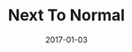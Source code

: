 ---
subheader: 'written by Tom Kitt and Brian Yorkey

  directed by Jacob Goodman'
description: "<p>How do we respond to crisis? Does that change depending on who\u2019\
  s watching? Winner of three 2009 Tony Awards and the 2010 Pulitzer Prize, Next to\
  \ Normal investigates the effects of mental illness and trauma on a family that\u2019\
  s desperately trying to keep it together. Accompanied by an energy-filled score,\
  \ this pop-rock musical by Tom Kitt and Brian Yorkey questions the ethics of modern\
  \ psychiatry and what it means to be \u201Cnormal.\u201D</p><p><strong><em>CAST</em></strong></p><p><span\
  \ data-sheets-userformat=\"0}\" data-sheets-value=' Pippin (Leading Player), Things\
  \ My Mother Taught Me (Olivia), and Rehearsal for Murder (Monica). In addition to\
  \ acting, Kate spends her time singing with Voices in Your Head.\"}'><strong>Kate\
  \ Connors</strong> (Diana) is a second-year Environmental and Urban Studies major\
  \ and Human Rights minor. Previous credits include: <em>Pippin</em> (Leading Player),\
  \ <em>Things My Mother Taught Me</em> (Olivia), and <em>Rehearsal for Murder</em>\
  \ (Monica). In addition to acting, Kate spends her time singing with Voices in Your\
  \ Head.</span></p><p><span data-sheets-userformat=\"0}\" data-sheets-value='\"Luke\
  \ McKeever (Dan) is a first year potential Computer Science major. He has previously\
  \ acted in Rock of Ages (Lonny), Avenue Q (Princeton), and West Side Story (Snowboy).\
  \ This is his first show with University Theater and he is excited to continue participating\
  \ in it throughout his college career.\"}'><strong>Luke McKeever</strong> (Dan)\
  \ is a first-year potential Computer Science major. He has previously acted in <em>Rock\
  \ of Ages</em> (Lonny), <em>Avenue Q</em> (Princeton), and <em>West Side Story</em>\
  \ (Snowboy). This is his first show with University Theater and he is excited to\
  \ continue participating in it throughout his college career.</span></p> <p><span\
  \ data-sheets-userformat=\"0}\" data-sheets-value=\"&quot;Madeline Callaghan, playing\
  \ Natalie, is a fourth year political science major. This is her first UT production,\
  \ but in high school she worked on Sweeney Todd as Mrs. Lovett and Thoroughly Modern\
  \ Millie as Millie. When she isn't immersing herself in showtunes, Madeline is also\
  \ a member of the university's moot court team and acts as a committee chair at\
  \ the Institute of Politics. &quot;}\"><strong>Madeline Callaghan</strong>\_(Natalie)\_\
  is a fourth-year political science major. This is her first UT production, but in\
  \ high school she worked on <em>Sweeney Todd</em> (Mrs. Lovett) and <em>Thoroughly\
  \ Modern Millie</em>\_(Millie). When she isn't immersing herself in showtunes, Madeline\
  \ is also a member of the university's moot court team and acts as a committee chair\
  \ at the Institute of Politics.\_</span></p><p><span data-sheets-userformat=\"0}\"\
  \ data-sheets-value='\"Connor Tree (Henry) is a first year Linguistics major. He\
  \ has previously worked on Oklahoma (Jud Fry) and other high school productions.\
  \ He would like to thank you for coming, and he hopes you enjoy the show.\"}'><strong>Connor\
  \ Tree</strong> (Henry) is a first-year Linguistics major. He has previously worked\
  \ on <em>Oklahoma</em> (Jud Fry) and other high school productions. He would like\
  \ to thank you for coming, and he hopes you enjoy the show.</span></p><p><span data-sheets-userformat=\"\
  0}\" data-sheets-value='\"Brandon Powell (Gabe) is a first-year, undecided, in the\
  \ college. This is his first production with University Theater. In high school,\
  \ Brandon performed in And Then There Were None (Philip Lombard) and Cinderella\
  \ (Prince Charming). He hopes to continue acting throughout college.\"}'><strong>Brandon\
  \ Powell</strong> (Gabe) is a first-year, undecided, in the college. This is his\
  \ first production with University Theater. In high school, Brandon performed in\
  \ <em>And Then There Were None</em> (Philip Lombard) and <em>Cinderella</em> (Prince\
  \ Charming). He hopes to continue acting throughout college.</span></p> <p><span\
  \ data-sheets-userformat=\"0}\" data-sheets-value=\"&quot;Jonathan Rockhill (Dr.\
  \ Fine/Dr. Madden) is pleased to be making his UT debut. He is a second year Physics\
  \ major who has been an actor since his elementary school production of \\&quot;You're\
  \ a Good Man, Charlie Brown\\&quot; in the fourth grade and is thrilled to be working\
  \ with such a talented cast and crew. &quot;}\"><strong>Jonathan Rockhill</strong>\
  \ (Dr. Fine/Dr. Madden) is pleased to be making his UT debut. He is a second year\
  \ Physics major who has been an actor since his elementary school production of\
  \ <em>You're a Good Man, Charlie Brown</em>\_in the fourth grade and is thrilled\
  \ to be working with such a talented cast and crew.\_</span></p><h4 class=\"mt-2\
  \ mb-2\">Production Staff</h4><p><span data-sheets-userformat=\"0}\" data-sheets-value=\"\
  &quot;Jacob Goodman (Director) is a third year Visual Arts and Comparative Human\
  \ Development major. Previous UT credits include Twelfth Night (Duke Orsino), The\
  \ Seagull (Konstantin), Comedy of Errors (Director), Mr. Burns (Matt/Mr. Burns),\
  \ and She Kills Monsters (Puppet Designer). He is a current member of UT Committee\
  \ and the Dean's Men Board, where he serves as Social Chair and Arts Chair respectively.&quot;}\"\
  ><strong>Jacob Goodman</strong> (Director) is a third-year Visual Arts and Comparative\
  \ Human Development major. Previous UT credits include <em>Twelfth Night</em> (Duke\
  \ Orsino), <em>The Seagull</em> (Konstantin), <em>Comedy of Errors</em> (Director),\
  \ <em>Mr. Burns, a post-electric play</em>\_(Matt/Mr. Burns), and <em>She Kills\
  \ Monsters</em> (Puppet Designer). He is a current member of UT Committee and the\
  \ Dean's Men Board, where he serves as Social Chair and Arts Chair respectively.</span></p><p><span\
  \ data-sheets-userformat=\"0}\" data-sheets-value='\"Michelle Noyes (Production\
  \ Manager) is a third year biology major. She has previously production managed\
  \ She Kills Monsters and stage managed Henry VI. \"}'><strong>Michelle Noyes</strong>\
  \ (Production Manager) is a third-year biology major. She has previously production\
  \ managed <em>She Kills Monsters</em> and stage managed <em>Henry VI</em>.\_</span></p><p><span\
  \ data-sheets-userformat=\"0}\" data-sheets-value=\"&quot;Brandon McCallister (Stage\
  \ Manager) is a fourth year Comparative Human Development and TAPS major in the\
  \ college. He has previously worked on She Kills Monsters (Director), Comedy of\
  \ Errors (Stage Manager), Twelfth Night (Stage Manager), Richard II (ASM), Henry\
  \ V (ASM), Love's Labour's Lost (AD), and Romeo and Juliet (Props/Scenic Designer).\
  \ He has worked with The House Theatre of Chicago on their productions of Diamond\
  \ Dogs (ASM) and A Comedical Tragedy for Mister Punch (SM Intern). Brandon is also\
  \ a member of University Theatre's committee.&quot;}\"><strong>Brandon McCallister</strong>\
  \ (Stage Manager) is a fourth-year Comparative Human Development and TAPS major\
  \ in the college. He has previously worked on <em>She Kills Monsters</em> (Director),\
  \ <em>Comedy of Errors</em> (Stage Manager), <em>Twelfth Night</em> (Stage Manager),\
  \ <em>Richard II</em> (ASM), <em>Henry V</em> (ASM), <em>Love's Labour's Lost</em>\
  \ (AD), and <em>Romeo and Juliet</em> (Props/Scenic Designer). He has worked with\
  \ The House Theatre of Chicago on their productions of <em>Diamond Dogs</em> (ASM)\
  \ and <em>A Comedical Tragedy for Mister Punch</em> (SM Intern). Brandon is also\
  \ a member of University Theatre's committee.</span></p><p><strong>Hana Rajap\_\
  </strong>(Dramaturg) is a student in the college.</p><p><span data-sheets-userformat=\"\
  0}\" data-sheets-value='\"Corinne DiFrancesco (Vocal Director) is a third year physics\
  \ major. Next to Normal is her first UT production. She is also the music director\
  \ of the Ransom Notes, a co-ed a cappella group on campus. \"}'><strong>Corinne\
  \ DiFrancesco</strong> (Vocal Director) is a third-year physics major. <em>Next\
  \ to Normal</em> is her first UT production. She is also the music director of the\
  \ Ransom Notes, a co-ed a cappella group on campus.\_</span></p><p><span data-sheets-userformat=\"\
  0}\" data-sheets-value='\"Paris Bezanis (scenic designer) is a second year History\
  \ and Russian Eastern European Studies major. At UChicago, he has previously worked\
  \ on Iphigenia and Other Daughters (scenic assistant) in the Fall of 2016. His favorite\
  \ snacks are gummy worms (sour) and Cheez-its. \"}'><strong>Paris Bezanis</strong>\
  \ (Scenic Designer) is a second-year History and Russian Eastern European Studies\
  \ major. At UChicago, he has previously worked on <em>Iphigenia and Other Daughters</em>\
  \ (Assistant Scenic Designer) in the fall of 2016. His favorite snacks are gummy\
  \ worms (sour) and Cheez-its.\_</span></p><p><strong>Afriti Bankwalla</strong> (Costume\
  \ Designer)\_is a student in the college.</p><p><span data-sheets-userformat=\"\
  0}\" data-sheets-value=\"&quot;Eren Ahn (props manager) is a third-year Biological\
  \ Sciences and Visual Arts major, also unofficially majoring in UT and frantic flailing.\
  \ Having previously worked on After the Revolution (costumes assistant) and Mr.\
  \ Burns, A Post-Electric Play (assistant props designer), Eren is looking forward\
  \ to sleeping once this production is over, though physics might decide that that's\
  \ not happening.&quot;}\"><strong>Eren Ahn</strong> (Props Designer) is a third-year\
  \ Biological Sciences and Visual Arts major, also unofficially majoring in UT and\
  \ frantic flailing. Having previously worked on <em>After the Revolution</em> (Costumes\
  \ Assistant) and <em>Mr. Burns, a\_post-electric play</em> (Assistant Props Designer),\
  \ Eren is looking forward to sleeping once this production is over, though physics\
  \ might decide that that's not happening.</span></p> <p><span data-sheets-userformat=\"\
  0}\" data-sheets-value='\"Avi Sheehan (Lighting Designer) is a fourth-year TAPS\
  \ major and NELC minor. They have previously been the lighting designer on productions\
  \ of She Kills Monsters (Spring 2017), Iphigenia and Other Daughters (Fall 2016),\
  \ Romeo and Juliet (Spring 2016), The Seagull (Winter 2016), Miss Julie (Fall 2015),\
  \ and Amadeus (Winter 2015). They have also assisted lights, scenic, and stage management\
  \ and been as the Master Electrician on a number of productions. \"}'><strong>Avi\
  \ Sheehan</strong> (Lighting Designer) is a fourth-year TAPS major and NELC minor.\
  \ They have previously been the lighting designer on productions of <em>She Kills\
  \ Monsters</em> (Spring 2017), <em>Iphigenia and Other Daughters</em> (Fall 2016),\
  \ <em>Romeo and Juliet</em> (Spring 2016), <em>The Seagull</em> (Winter 2016), <em>Miss\
  \ Julie</em> (Fall 2015), and <em>Amadeus</em> (Winter 2015). They have also assisted\
  \ lights, scenic, and stage management and been\_the Master Electrician on a number\
  \ of productions.\_</span></p><p><span data-sheets-userformat=\"0}\" data-sheets-value='\"\
  Dan Lastres, Sound Designer, is a fourth year English Majo. \"}'><strong>Dan Lastres</strong>\_\
  (Sound Designer)\_is a fourth-year English Major.\_</span></p><p><span data-sheets-userformat=\"\
  0}\" data-sheets-value=\"&quot;Val Bodurtha is a fourth year Classics major and\
  \ Statistics minor. She's the production manager of Off-Off Campus and an Associate\
  \ Producer at the Second City. She likes stand-up and has opened for Jerrod Carmichael,\
  \ and first novel was published July 2017. &quot;}\"><strong>Val Bodurtha</strong>\
  \ (Choreographer) is a fourth-year Classics major and Statistics minor. She's the\
  \ production manager of Off-Off Campus and an Associate Producer at the Second City.\
  \ She likes stand-up and has opened for Jerrod Carmichael, and her first novel was\
  \ published July 2017.</span></p><p><strong>Ella Hester</strong>\_(Music Director/Bassist)\
  \ is a third-year History and Creative Writing Major. This is her first UT production\
  \ and she is very excited to be here! Ella is an associate of Phoenix house and\
  \ she is a soprano in Motet Choir.\_</p><p><span data-sheets-userformat=\"0}\" data-sheets-value='\"\
  Audrey Teo (Pianist) is a second year prospective Public Policy major. She is very\
  \ excited to be involved in her first UT production.\"}'><strong>Audrey Teo</strong>\
  \ (Pianist) is a second-year prospective Public Policy major. She is very excited\
  \ to be involved in her first UT production.</span></p> <p><strong>Daniel Schwartz</strong>\_\
  (Guitarist) is a fourth-year Philosophy and Politcal Science major. This is his\
  \ first performance in a University of Chicago theater production, and he cannot\
  \ read music. He is also involved in Model United Nations and is the captain of\
  \ the cheerleading team.\_</p><p><span data-sheets-userformat=\"0}\" data-sheets-value='\"\
  Michaela Voit (Cellist) is a research project assistant at Chapin Hall at the University\
  \ of Chicago. \"}'><strong>Michaela Voit</strong> (Cellist) is a research project\
  \ assistant at Chapin Hall at the University of Chicago.\_</span></p><p><span data-sheets-userformat=\"\
  0}\" data-sheets-value='\"Chinye Ijeli (violinist) is a fourth year Biological Sciences\
  \ major. She has previously played the violin in the pit orchestra for Iolanthe.\
  \ This is her first time working with University Theater.\"}'><strong>Chinye Ijeli</strong>\
  \ (Violinist) is a fourth-year Biological Sciences major. She has previously played\
  \ the violin in the pit orchestra for <em>Iolanthe</em>. This is her first time\
  \ working with University Theater.</span></p><p><strong>Eli Zerkle</strong> (Drummer)\_\
  is a student in the college.</p><p><strong>Eric Karsten</strong><span>\_(Master\
  \ Electrician) is a second-year majoring in Math with a Specialization in Economics.\
  \ He is involved with University Theater, Oeconomica, and the technical staff of\
  \ the Logan Performance Hall. His past credits include: <em>LEAR</em> (Co-Lighting\
  \ Designer), <em>Mr. Burns, a post-electric play</em> (Lighting Designer), <em>After\
  \ The Revolution</em> (Assistant Lighting Designer), <em>Beauty and The Beast</em>\
  \ (Lighting Designer), <em>39 Steps</em> (Lighting Designer), <em>Legally Blonde</em>\
  \ (Lighting Designer), and <em>Richard III</em> (Lighting Designer).</span></p><p><span\
  \ data-sheets-userformat=\"0}\" data-sheets-value='\"Katie DeLong, the Assistant\
  \ Director, is a first year Biology major. This is her first UT show, and she looks\
  \ forward to many more! She has previously worked on Cry-Baby (Stage Manager), Emil\
  \ and the Detectives (Stage Manager and Set Designer), and The Sea Cook (local Boat\
  \ Expert and Stage Manager). \"}'><strong>Katie DeLong</strong>\_(Assistant Director)\_\
  is a first year Biology major. This is her first UT show, and she looks forward\
  \ to many more! She has previously worked on <em>Cry-Baby</em> (Stage Manager),\
  \ <em>Emil and the Detectives</em> (Stage Manager and Set Designer), and <em>The\
  \ Sea Cook</em> (Stage Manager and local boat expert).\_</span></p><p><strong>Doga\
  \ Sarier</strong> (Assistant Production Manager) <span data-sheets-userformat=\"\
  0}\" data-sheets-value='\"Doga Sarier is a first year Economics and Political Science\
  \ major. This is her first UT show. \"}'>is a first-year Economics and Political\
  \ Science major. This is her first UT show.\_</span></p><p><span data-sheets-userformat=\"\
  0}\" data-sheets-value='\"Clarissa Mullig (Assistant Stage Manager) is a first-year\
  \ in the college and a potential TAPS major. Previously this quarter, she has acted\
  \ in Theater [24].\"}'><strong>Clarissa Mullig</strong> (Assistant Stage Manager)\
  \ is a first-year in the college and a potential TAPS major. Previously this quarter,\
  \ she has acted in Theater [24].</span></p><p><span data-sheets-userformat=\"0}\"\
  \ data-sheets-value='\"Arielle Weinstein (Assistant Stage Manager) is a first-year\
  \ student prospectively majoring in Biological Sciences. She is excited to be working\
  \ on her first UT show and wishes the cast and crew of Next to Normal the best of\
  \ luck!\"}'><strong>Arielle Weinstein</strong> (Assistant Stage Manager) is a first-year\
  \ student prospectively majoring in Biological Sciences. She is excited to be working\
  \ on her first UT show and wishes the cast and crew of Next to Normal the best of\
  \ luck!</span></p><p><span data-sheets-userformat=\"0}\" data-sheets-value='\"Ethan\
  \ Schondorf (Assistant Scenic Designer) is a first year in the college. This is\
  \ his first UT show.\"}'><strong>Ethan Schondorf </strong>(Assistant Scenic Designer)\
  \ is a first-year in the college. This is his first UT show.</span></p><p><span\
  \ data-sheets-userformat=\"0}\" data-sheets-value='\"Kenna Camper (Assistant Set\
  \ Designer) is a first year Visual Arts major\"}'><strong>Kenna Camper</strong>\
  \ (Assistant Scenic\_Designer) is a first-year Visual Arts major.</span></p> <p><span\
  \ data-sheets-userformat=\"0}\" data-sheets-value='\"Takashi Frederick Dan (Assistant\
  \ Lighting Designer) is a first year who is undecided on his future endeavors. This\
  \ is his first show that he has worked on in the University of Chicago. \"}'><strong>Fred\
  \ Dan</strong> (Assistant Lighting Designer) is a first-year who is undecided on\
  \ his future endeavors. This is his first show that he has worked on at\_the University\
  \ of Chicago.\_</span></p><p><span data-sheets-userformat=\"0}\" data-sheets-value='\"\
  Hannah Dorsey, Assistant Props Manager, is a second year history major. This is\
  \ their first UT show and they\u2019re really excited to be here! \"}'><strong>Hannah\
  \ Dorsey</strong>\_(Assistant Props Manager)\_is a second-year history major. This\
  \ is their first UT show and they\u2019re really excited to be here!</span></p><p><strong>musa\
  \ sabr hex bouderdaben</strong> (Tech Staff Liason)\_is a student in the college.</p><p><strong>Theodore\
  \ Bourget </strong>(Tech Staff Liason)\_is a student in the college.</p><p><span\
  \ data-sheets-userformat=\"0}\" data-sheets-value=' recent credits include Mr Burns,\
  \ West Side Story, By the Bog of Cats, Miss Julie (UT); Not I, All choiceless She\
  \ (TAPS); Two Mile Hollow, American Hero (First Floor Theater); La Ronde (ATC);\
  \ You On the Moors Now (The Hypocrites); and several workshops with The House Theatre.\
  \ Charlie has also production managed and props designed for UT, among various other\
  \ roles, and is a Dean\u2019s Men Board member and Theater[24] Curator.\"}'><strong>Charlie\
  \ Lovejoy</strong> (Committee Liaison) is a fourth-year English literature major.\
  \ Charlie is primarily a stage manager: recent credits include <em>Mr Burns, a post-electric\
  \ play</em>, <em>West Side Story</em>, <em>By the Bog of Cats</em>, <em>Miss Julie</em>\
  \ (UT); <em>Not I</em>, <em>All choiceless She</em> (TAPS); <em>Two Mile Hollow</em>,\
  \ <em>American Hero</em> (First Floor Theater); <em>La Ronde</em> (ATC); <em>You\
  \ On the Moors Now</em> (The Hypocrites); and several workshops with The House Theatre.\
  \ Charlie has also production managed and props designed for UT, among various other\
  \ roles, and is a Dean\u2019s Men Board member and Theater[24] Curator.</span></p>"
slug: next-normal
title: Next To Normal
layout: show-info
quarter: fall
year: 2017
season: 2017-2018 Shows
date: 2017-01-03

---